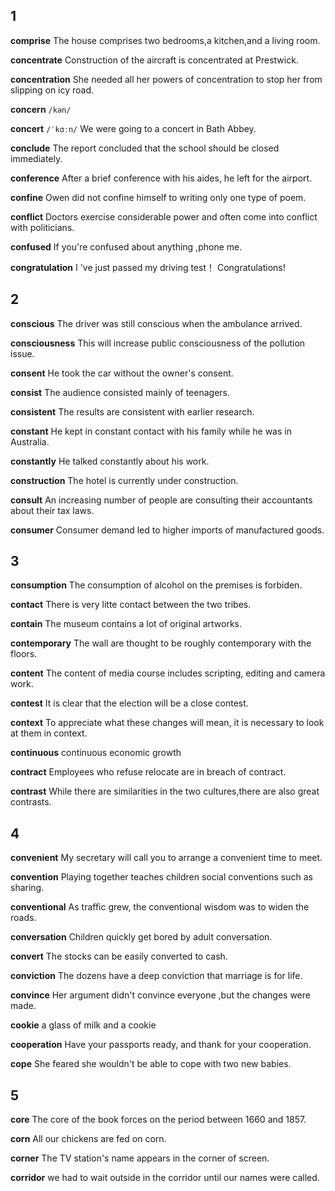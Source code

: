## 1
**comprise**
The house comprises two bedrooms,a kitchen,and a living room.

**concentrate**
Construction of the aircraft is concentrated at Prestwick.

**concentration**
She needed all her powers of concentration to stop her from slipping on icy road.

**concern** 
`/kən/`

**concert**
`/ˈkɑːn/`
We were going to a concert in Bath Abbey.

**conclude**
The report concluded that the school should be closed immediately.

**conference**
After a brief conference with his aides, he left for the airport.

**confine**
Owen did not confine himself to writing only one type of poem.

**conflict**
Doctors exercise considerable power and often come into conflict with politicians.

**confused**
If you're confused about anything ,phone me. 

**congratulation**
I 've just passed my driving test！ Congratulations!

## 2
**conscious**
The driver was still conscious when the ambulance arrived.

**consciousness**
This will increase public consciousness of the pollution issue.

**consent**
He took the car without the owner's consent.

**consist**
The audience consisted mainly of teenagers.

**consistent**
The results are consistent with earlier research.

**constant**
He kept in constant contact with his family while he was in Australia.

**constantly**
He talked constantly about his work.

**construction**
The hotel is currently under construction.

**consult**
An increasing number of people are consulting their accountants about their tax laws.

**consumer**
Consumer demand led to higher imports of manufactured goods.

## 3
**consumption**
The consumption of alcohol on the premises is forbiden.

**contact**
There is very litte contact between the two tribes.

**contain**
The museum contains a lot of original artworks.

**contemporary**
The wall are thought to be roughly contemporary with the floors.

**content**
The content of media course includes scripting, editing and camera work.

**contest**
It is clear that the election will be a close contest.

**context**
To appreciate what these changes will mean, it is necessary to look at them in context.

**continuous**
continuous economic growth

**contract**
Employees who refuse relocate are in breach of contract.

**contrast**
While there are similarities in the two cultures,there are also great contrasts.

## 4
**convenient**
My secretary will call you to arrange a convenient time to meet.

**convention**
Playing together teaches children social conventions such as sharing.

**conventional**
As traffic grew, the conventional wisdom was to widen the roads.

**conversation**
Children quickly get bored by adult conversation.

**convert**
The stocks can be easily converted to cash.

**conviction**
The dozens have a deep conviction that marriage is for life.

**convince**
Her argument didn't convince everyone ,but the changes were made.

**cookie**
a glass of milk and a cookie

**cooperation**
Have your passports ready, and thank for your cooperation.

**cope**
She feared she wouldn't be able to cope with two new babies.

## 5 
**core**
The core of the book forces on the period between 1660 and 1857.

**corn**
All our chickens are fed on corn.

**corner**
The TV station's name appears in the corner of screen.

**corridor**
we had to wait outside in the corridor until our names were called.